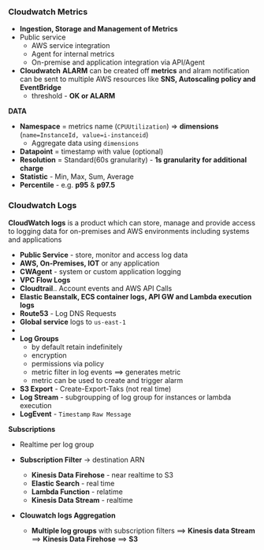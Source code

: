 ### Cloudwatch Metrics
- **Ingestion, Storage and Management of Metrics**
- Public service
    - AWS service integration
    - Agent for internal metrics 
    - On-premise and application integration via API/Agent
- **Cloudwatch** **ALARM** can be created off **metrics** and alram notification can be sent to multiple AWS resources like **SNS, Autoscaling policy and EventBridge**
    - threshold - **OK or ALARM**

**DATA**

- **Namespace** = metrics name (`CPUUtilization`) => **dimensions** (`name=InstanceId, value=i-instanceid`)
    - Aggregate data using `dimensions`
- **Datapoint** = timestamp with value (optional) 
- **Resolution** = Standard(60s granularity) - **1s granularity for additional charge**
- **Statistic** - Min, Max, Sum, Average
- **Percentile** - e.g. **p95** & **p97.5**

### Cloudwatch Logs
**CloudWatch logs** is a product which can store, manage and provide access to logging data for on-premises and AWS environments including systems and applications

- **Public Service** - store, monitor and access log data
-  **AWS, On-Premises, IOT** or any application
-  **CWAgent** - system or custom application logging
- **VPC Flow Logs**
- **Cloudtrail**.. Account events and AWS API Calls
- **Elastic Beanstalk, ECS container logs, API GW and Lambda execution logs**
- **Route53** - Log DNS Requests
- **Global service** logs to `us-east-1` 
- 
- **Log Groups** 
    - by default retain indefinitely
    - encryption
    - permissions via policy
    - metric filter in log events ==> generates metric
    - metric can be used to create and trigger alarm
- **S3 Export** - Create-Export-Taks (not real time)
- **Log Stream** - subgroupping of log group for instances or lambda execution 
- **LogEvent** - `Timestamp` `Raw Message`

**Subscriptions**
- Realtime per log group
- **Subscription Filter** -> destination ARN 
    - **Kinesis Data Firehose** - near realtime to S3 
    - **Elastic Search** - real time
    - **Lambda Function** - relatime
    - **Kinesis Data Stream** - realtime

- **Clouwatch logs Aggregation**
    - **Multiple log groups** with subscription filters ==> **Kinesis data Stream** ==> **Kinesis Data Firehose** ==> **S3**
  
